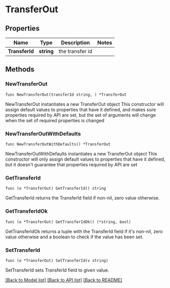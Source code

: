 # TransferOut

## Properties

Name | Type | Description | Notes
------------ | ------------- | ------------- | -------------
**TransferId** | **string** | the transfer id | 

## Methods

### NewTransferOut

`func NewTransferOut(transferId string, ) *TransferOut`

NewTransferOut instantiates a new TransferOut object
This constructor will assign default values to properties that have it defined,
and makes sure properties required by API are set, but the set of arguments
will change when the set of required properties is changed

### NewTransferOutWithDefaults

`func NewTransferOutWithDefaults() *TransferOut`

NewTransferOutWithDefaults instantiates a new TransferOut object
This constructor will only assign default values to properties that have it defined,
but it doesn't guarantee that properties required by API are set

### GetTransferId

`func (o *TransferOut) GetTransferId() string`

GetTransferId returns the TransferId field if non-nil, zero value otherwise.

### GetTransferIdOk

`func (o *TransferOut) GetTransferIdOk() (*string, bool)`

GetTransferIdOk returns a tuple with the TransferId field if it's non-nil, zero value otherwise
and a boolean to check if the value has been set.

### SetTransferId

`func (o *TransferOut) SetTransferId(v string)`

SetTransferId sets TransferId field to given value.



[[Back to Model list]](../README.md#documentation-for-models) [[Back to API list]](../README.md#documentation-for-api-endpoints) [[Back to README]](../README.md)


